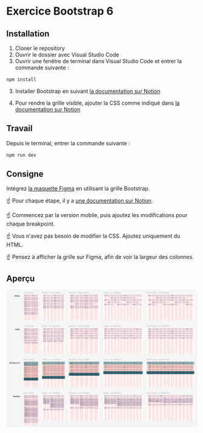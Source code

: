 # Exercice Bootstrap 6

## Installation

1. Cloner le repository
2. Ouvrir le dossier avec Visual Studio Code
3. Ouvrir une fenêtre de terminal dans Visual Studio Code et entrer la commande suivante :

```bash
npm install
```

3. Installer Bootstrap en suivant [la documentation sur Notion](https://eikon-imd.notion.site/Bootstrap-Installation-dans-le-starterkit-3f58413c9b5c4143b7ab83c5e51d69c2)

4. Pour rendre la grille visible, ajouter la CSS comme indiqué dans [la documentation sur Notion](https://eikon-imd.notion.site/Bootstrap-layout-highlighter-e3813cee0d694df497faced10f2cc49c)

## Travail

Depuis le terminal, entrer la commande suivante :

```bash
npm run dev
```

## Consigne

Intégrez [la maquette Figma](https://www.figma.com/design/jbvshdtUNSvrLNMbWkbGVp/imd2-exercice-bootstrap-6?node-id=0-1&t=YiPyHR59d925VyYv-1) en utilisant la grille Bootstrap.

☝️ Pour chaque étape, il y a [une documentation sur Notion](https://eikon-imd.notion.site/Bootstrap-8efc8d462ef7476c8b54bf78f15f3a48).

☝️ Commencez par la version mobile, puis ajoutez les modifications pour chaque breakpoint.

☝️ Vous n'avez pas besoin de modifier la CSS. Ajoutez uniquement du HTML.

☝️ Pensez à afficher la grille sur Figma, afin de voir la largeur des colonnes.

## Aperçu

![Aperçu](apercu.png)
